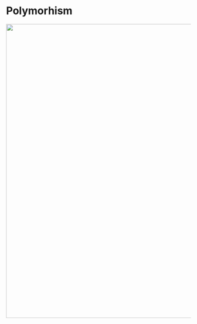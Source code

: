 # Polymorhism

<img width="800" src="https://user-images.githubusercontent.com/70295997/215978161-7ddb3756-0410-45f9-b441-53781bf5ee2a.png">
